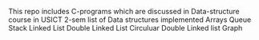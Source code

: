 This repo includes C-programs 
which are discussed in Data-structure course in USICT 2-sem
list of Data structures implemented
Arrays
Queue
Stack
Linked List
Double Linked List 
Circuluar Double Linked list
Graph
